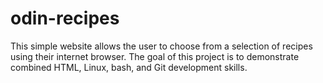 # odin-recipes
This simple website allows the user to choose from a selection of recipes using their internet browser. The goal of this project is to demonstrate combined HTML, Linux, bash, and Git development skills.